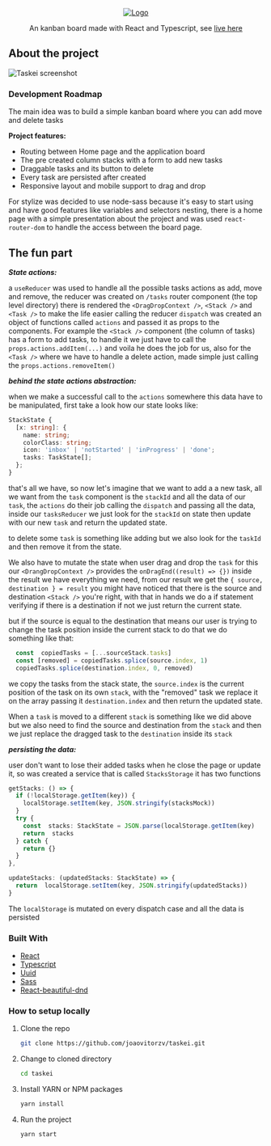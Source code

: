 
<p align="center">
  <a href="https://github.com/othneildrew/Best-README-Template">
    <img src="https://raw.githubusercontent.com/joaovitorzv/taskei/master/readme-assets/project-logo.png" alt="Logo">
  </a>

  <p align="center">
    An kanban board made with React and Typescript, see <a href='https://taskei.netlify.app/'>live here</a>
  </p>
</p>



## About the project
![Taskei screenshot](https://raw.githubusercontent.com/joaovitorzv/taskei/master/readme-assets/project-screenshot.png)
### Development Roadmap

The main idea was to build a simple kanban board where you can add move and delete tasks

**Project features:**
	

 - Routing between Home page and the application board
 - The pre created column stacks with a form to add new tasks
 - Draggable tasks and its button to delete
 - Every task are persisted after created
 - Responsive layout and mobile support to drag and drop

For stylize was decided to use node-sass because it's easy to start using and have good features like variables and selectors nesting, there is a home page with a simple presentation about the project and was used `react-router-dom` to handle the access between the board page. 

## The fun part
 
***State actions:*** 

a `useReducer` was used to handle all the possible tasks actions as add, move and remove, the reducer was created on `/tasks` router component (the top level directory) there is rendered the `<DragDropContext />`, `<Stack />` and `<Task />` to make the life easier calling the reducer `dispatch` was created an object of functions called `actions` and passed it as props to the components. For example the `<Stack />` component (the column of tasks) has a form to add tasks, to handle it we just have to call the `props.actions.addItem(...)` and voila he does the job for us, also for the `<Task />` where we have to handle a delete action, made simple just calling the `props.actions.removeItem()`

***behind the state actions abstraction:*** 

when we make a successful call to the `actions` somewhere this data have to be manipulated, first take a look how our state looks like:
```ts
StackState {
  [x: string]: {
    name: string;
    colorClass: string;
    icon: 'inbox' | 'notStarted' | 'inProgress' | 'done';
    tasks: TaskState[];
  };
}
```
that's all we have, so now let's imagine that we want to add a a new task, all we want from the `task` component is the `stackId` and all the data of our `task`, the `actions` do their job calling the `dispatch` and passing all the data, inside our `tasksReducer` we just look for the `stackId` on state then update with our new `task` and return the updated state.

to delete some `task` is something like adding but we also look for the `taskId` and then remove it from the state.

We also have to mutate the state when user drag and drop the `task` for this our `<DrangDropContext />` provides the `onDragEnd((result) => {})` inside the result we have everything we need, from our result we get the 	`{ source, destination } = result` you might have noticed that  there is the source and destination `<Stack />` you're right, with that in hands we do a if statement verifying if there is a destination if not we just return the current state.

but if the source is equal to the destination that means our user is trying to change the task position inside the current stack to do that we do something like that: 
```ts
  const  copiedTasks = [...sourceStack.tasks]
  const [removed] = copiedTasks.splice(source.index, 1)
  copiedTasks.splice(destination.index, 0, removed)
```
we copy the tasks from the stack state, the `source.index` is the current position of the task on its own `stack`, with the "removed" task we replace it on the array passing it `destination.index` and then return the updated state.

When a `task` is moved to a different `stack` is something like we did above but we also need to find the source and destination from the `stack` and then we just replace the dragged task to the `destination` inside its `stack` 

***persisting the data:*** 

user don't want to lose their added tasks when he close the page or update it, so was created a service that is called `StacksStorage` it has two functions 
```ts
getStacks: () => {
  if (!localStorage.getItem(key)) {
    localStorage.setItem(key, JSON.stringify(stacksMock))
  }	
  try {
    const  stacks: StackState = JSON.parse(localStorage.getItem(key)       || '{}')
    return  stacks
  } catch {
    return {}
  }
},

updateStacks: (updatedStacks: StackState) => {
  return  localStorage.setItem(key, JSON.stringify(updatedStacks))
}
```
The `localStorage` is mutated on every dispatch case and all the data is persisted
 
### Built With
* [React](https://reactjs.org/)
* [Typescript](https://www.typescriptlang.org/)
* [Uuid](https://github.com/uuidjs/uuid)
* [Sass](https://sass-lang.com/)
* [React-beautiful-dnd](https://github.com/atlassian/react-beautiful-dnd)

### How to setup locally

1. Clone the repo
   ```sh
   git clone https://github.com/joaovitorzv/taskei.git
   ```
2. Change to cloned directory
   ```sh
   cd taskei
   ```
3. Install YARN or NPM packages
   ```sh
   yarn install
   ```
4. Run the project
   ```sh
   yarn start
   ```
